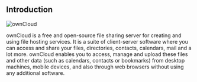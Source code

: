 ## Introduction  
![ownCloud](https://user-images.githubusercontent.com/40832072/55623859-cf50e280-57c1-11e9-814b-8bdac30adac6.png)

ownCloud is a free and open-source file sharing server for creating and using file hosting services. It is a suite of client-server software where you can access and share your files, directories, contacts, calendars, mail and a lot more. ownCloud enables you to access, manage and upload these files and other data (such as calendars, contacts or bookmarks) from desktop machines, mobile devices, and also through web browsers without using any additional software.  

 
